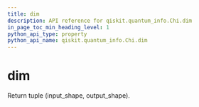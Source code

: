 ```yaml
---
title: dim
description: API reference for qiskit.quantum_info.Chi.dim
in_page_toc_min_heading_level: 1
python_api_type: property
python_api_name: qiskit.quantum_info.Chi.dim
---
```


# dim

Return tuple (input\_shape, output\_shape).

